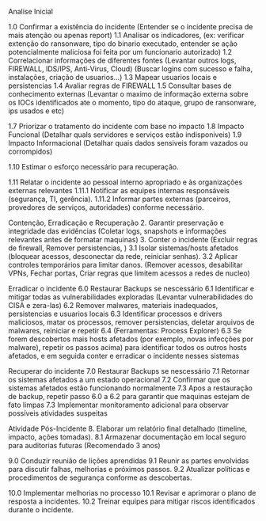 Analise Inicial

1.0 Confirmar a existência do incidente (Entender se o incidente precisa de mais atenção ou apenas report)
1.1 Analisar os indicadores, (ex: verificar extenção do ransonware, tipo do binario executado, entender se ação potencialmente maliciosa foi feita por um funcionario autorizado)
1.2 Correlacionar informações de diferentes fontes (Levantar outros logs, FIREWALL, IDS/IPS, Anti-Virus, Cloud) (Buscar logins com sucesso e falha, instalações, criação de usuarios...)
1.3 Mapear usuarios locais e persistencias
1.4 Avaliar regras de FIREWALL
1.5 Consultar bases de conhecimento externas (Levantar o maximo de informação externa sobre os IOCs identificados ate o momento, tipo do ataque, grupo de ransonware, ips usados e etc)


1.7 Priorizar o tratamento do incidente com base no impacto
1.8 Impacto Funcional (Detalhar quals servidores e serviços estão indisponiveis)
1.9 Impacto Informacional (Detalhar quais dados sensiveis foram vazados ou corrompidos)

1.10 Estimar o esforço necessário para recuperação.

1.11 Relatar o incidente ao pessoal interno apropriado e às organizações externas relevantes
1.11.1 Notificar as equipes internas responsáveis (segurança, TI, gerência).
1.11.2 Informar partes externas (parceiros, provedores de serviços, autoridades) conforme necessário.

Contenção, Erradicação e Recuperação
2. Garantir preservação e integridade das evidências (Coletar logs, snapshots e informações relevantes antes de formatar maquinas)
3. Conter o incidente (Excluir regras de firewall, Remover persistencias, )
3.1 Isolar sistemas/hosts afetados (bloquear acessos, desconectar da rede, reiniciar senhas).
3.2 Aplicar controles temporários para limitar danos. (Remover acessos, desabilitar VPNs, Fechar portas, Criar regras que limitem acessos a redes de nucleo)

Erradicar o incidente
6.0 Restaurar Backups se nescessário
6.1 Identificar e mitigar todas as vulnerabilidades exploradas (Levantar vulnerabilidades do CISA e zera-las)
6.2 Remover malwares, materiais inadequados, persistencias e usuarios locais
6.3 Identificar processos e drivers maliciosos, matar os processos, remover persistencias, deletar arquivos de malwares, reiniciar e repetir
6.4 (Ferramentas: Process Explorer)
6.3 Se forem descobertos mais hosts afetados (por exemplo, novas infecções por malware), repetir os passos acima) para identificar todos os outros hosts afetados, e em seguida conter e erradicar o incidente nesses sistemas

Recuperar do incidente
7.0 Restaurar Backups se nescessário
7.1 Retornar os sistemas afetados a um estado operacional
7.2 Confirmar que os sistemas afetados estão funcionando normalmente
7.3 Apos a restauração de backup, repetir passo 6.0 a 6.2 para garantir que maquinas estejam de fato limpas
7.3 Implementar monitoramento adicional para observar possíveis atividades suspeitas

Atividade Pós-Incidente
8. Elaborar um relatório final detalhado (timeline, impacto, ações tomadas).
8.1 Armazenar documentação em local seguro para auditorias futuras (Recomendado 3 anos)

9.0 Conduzir reunião de lições aprendidas
9.1 Reunir as partes envolvidas para discutir falhas, melhorias e próximos passos.
9.2 Atualizar políticas e procedimentos de segurança conforme as descobertas.

10.0 Implementar melhorias no processo
10.1 Revisar e aprimorar o plano de resposta a incidentes.
10.2 Treinar equipes para mitigar riscos identificados durante o incidente.
